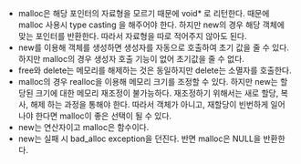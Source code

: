 - malloc은 해당 포인터의 자료형을 모르기 때문에 void* 로 리턴한다. 때문에 malloc 사용시 type casting 을 해주어야 한다. 하지만 new의 경우 해당 객체에 맞는 포인터를 반환한다. 따라서 자료형을 따로 적어주지 않아도 된다.
- new를 이용해 객체를 생성하면 생성자를 자동으로 호출하여 초기 값을 줄 수 있다. 하지만 malloc의 경우 생성자 호출 기능이 없어 초기값을 줄 수 없다.
- free와 delete는 메모리를 해제하는 것은 동일하지만 delete는 소멸자를 호출한다.
- malloc의 경우 realloc을 이용해 메모리 크기를 조정할 수 있다. 하지만 new는 할당된 크기에 대한 메모리 재조정이 불가능하다. 재조정하기 위해서는 새로 할당, 복사, 해제 하는 과정을 통해야 한다. 따라서 객체가 아니고, 재할당이 빈번하게 일어나야 한다면 malloc이 좋은 선택이 될 수 있다.
- new는 연산자이고 malloc은 함수이다.
- new는 실패 시 bad_alloc exception을 던진다. 반면 malloc은 NULL을 반환한다.
